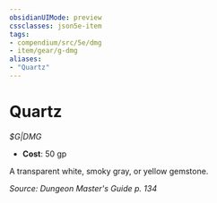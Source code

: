 ```yaml
---
obsidianUIMode: preview
cssclasses: json5e-item
tags:
- compendium/src/5e/dmg
- item/gear/g-dmg
aliases: 
- "Quartz"
---
```

# Quartz
*$G|DMG*  

- **Cost**: 50 gp

A transparent white, smoky gray, or yellow gemstone.

*Source: Dungeon Master's Guide p. 134*